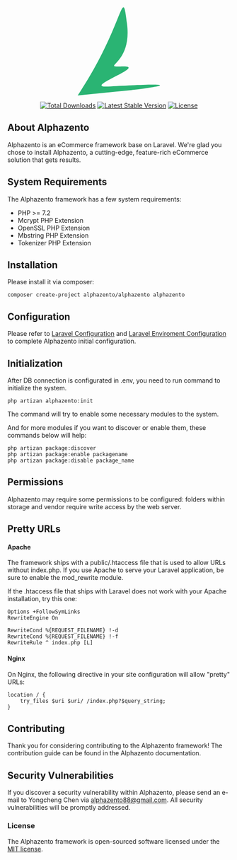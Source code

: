 <p align="center">
 <svg
    xmlns="http://www.w3.org/2000/svg"
    viewBox="0 0 312 335"
    width="200"
    height="200"
    >
    <path
        id="Shape 2"
        style="fill: #2ab473;"
        d="M0 335C180.51 62.98 167 -94.55 187 64C207 222.55 79.46 227.14 172 225C264.54 222.86 14.02 306.65 115 301C215.98 295.35 437.27 284.27 219 313"
    />
    </svg>
</p>

<p align="center">
<!-- <a href="https://travis-ci.org/alphazento/ecommerce"><img src="https://travis-ci.org/alphazento/ecommerce.svg" alt="Build Status"></a> -->
<a href="https://packagist.org/packages/alphazento/ecommerce"><img src="https://poser.pugx.org/alphazento/ecommerce/d/total.svg" alt="Total Downloads"></a>
<a href="https://packagist.org/packages/alphazento/ecommerce"><img src="https://poser.pugx.org/alphazento/ecommerce/v/stable.svg" alt="Latest Stable Version"></a>
<a href="https://packagist.org/packages/alphazento/ecommerce"><img src="https://poser.pugx.org/alphazento/ecommerce/license.svg" alt="License"></a>
</p>

## About Alphazento

Alphazento is an eCommerce framework base on Laravel. We're glad you chose to install Alphazento, a cutting-edge, feature-rich eCommerce solution that gets results.

## System Requirements

The Alphazento framework has a few system requirements:

-   PHP >= 7.2
-   Mcrypt PHP Extension
-   OpenSSL PHP Extension
-   Mbstring PHP Extension
-   Tokenizer PHP Extension

## Installation

Please install it via composer:

```shell
composer create-project alphazento/alphazento alphazento
```

## Configuration

Please refer to [Laravel Configuration](https://laravel.com/docs/5.0#configuration) and [Laravel Enviroment Configuration](https://laravel.com/docs/5.0/configuration#environment-configuration) to complete Alphazento initial configuration.

## Initialization

After DB connection is configurated in .env, you need to run command to initialize the system.

```
php artizan alphazento:init
```

The command will try to enable some necessary modules to the system.

And for more modules if you want to discover or enable them, these commands below will help:

```
php artizan package:discover
php artizan package:enable packagename
php artizan package:disable package_name
```

## Permissions

Alphazento may require some permissions to be configured: folders within storage and vendor require write access by the web server.

## Pretty URLs

#### Apache

The framework ships with a public/.htaccess file that is used to allow URLs without index.php. If you use Apache to serve your Laravel application, be sure to enable the mod_rewrite module.

If the .htaccess file that ships with Laravel does not work with your Apache installation, try this one:

```
Options +FollowSymLinks
RewriteEngine On

RewriteCond %{REQUEST_FILENAME} !-d
RewriteCond %{REQUEST_FILENAME} !-f
RewriteRule ^ index.php [L]
```

#### Nginx

On Nginx, the following directive in your site configuration will allow "pretty" URLs:

```
location / {
    try_files $uri $uri/ /index.php?$query_string;
}
```

## Contributing

Thank you for considering contributing to the Alphazento framework! The contribution guide can be found in the Alphazento documentation.

## Security Vulnerabilities

If you discover a security vulnerability within Alphazento, please send an e-mail to Yongcheng Chen via alphazento88@gmail.com. All security vulnerabilities will be promptly addressed.

### License

The Alphazento framework is open-sourced software licensed under the [MIT license](https://opensource.org/licenses/MIT).
